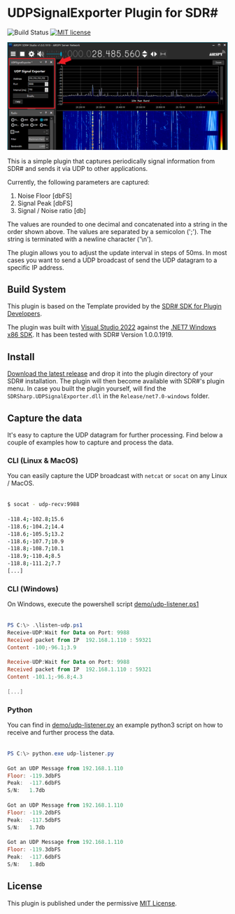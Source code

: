 # UDPSignalExporter Plugin for SDR#

![Build Status](https://github.com/dh1tw/sdrsharp-udp-signal-exporter/workflows/Windows%20Build/badge.svg?branch=master)
[![MIT license](http://img.shields.io/badge/license-MIT-brightgreen.svg)](http://opensource.org/licenses/MIT)

![Screenshot](docs/sdrsharp-udp-signal-exporter.png?raw=true)

This is a simple plugin that captures periodically signal information from SDR# and sends it via UDP to other applications.

Currently, the following parameters are captured:
1. Noise Floor [dbFS]
2. Signal Peak [dbFS]
3. Signal / Noise ratio [db]

The values are rounded to one decimal and concatenated into a string in the order shown above. The values are separated by a semicolon (';'). The string is terminated with a newline character ('\n').

The plugin allows you to adjust the update interval in steps of 50ms. In most cases you want to send a UDP broadcast of send the UDP datagram to a specific IP address.

## Build System

This plugin is based on the Template provided by the [SDR# SDK for Plugin Developers](https://airspy.com/download/).

The plugin was built with [Visual Studio 2022](https://visualstudio.microsoft.com/de/vs/) against the [.NET7 Windows x86 SDK](https://dotnet.microsoft.com/en-us/download/dotnet/thank-you/sdk-7.0.100-windows-x86-installer). It has been tested with SDR# Version 1.0.0.1919.

## Install

[Download the latest release](https://github.com/dh1tw/sdrsharp-udp-signal-exporter/releases) and drop it into the plugin directory of your SDR# installation. The plugin will then become available with SDR#'s plugin menu. 
In case you built the plugin yourself, will find the `SDRSharp.UDPSignalExporter.dll` in the `Release/net7.0-windows` folder.

## Capture the data

It's easy to capture the UDP datagram for further processing. Find below a couple of examples how to capture and process the data.

### CLI (Linux & MacOS)

You can easily capture the UDP broadcast with `netcat` or `socat` on any Linux / MacOS.

```` bash

$ socat - udp-recv:9988

-118.4;-102.8;15.6
-118.6;-104.2;14.4
-118.6;-105.5;13.2
-118.6;-107.7;10.9
-118.8;-108.7;10.1
-118.9;-110.4;8.5
-118.8;-111.2;7.7
[...]

````

### CLI (Windows)

On Windows, execute the powershell script [demo/udp-listener.ps1](demo/udp-listener.ps1)

```` powershell

PS C:\> .\listen-udp.ps1
Receive-UDP:Wait for Data on Port: 9988
Received packet from IP  192.168.1.110 : 59321
Content -100;-96.1;3.9

Receive-UDP:Wait for Data on Port: 9988
Received packet from IP  192.168.1.110 : 59321
Content -101.1;-96.8;4.3

[...]

````

### Python

You can find in [demo/udp-listener.py](demo/udp-listener.py) an example python3 script on how to receive and further process the data.

```` powershell

PS C:\> python.exe udp-listener.py

Got an UDP Message from 192.168.1.110
Floor: -119.3dbFS
Peak:  -117.6dbFS
S/N:   1.7db

Got an UDP Message from 192.168.1.110
Floor: -119.2dbFS
Peak:  -117.5dbFS
S/N:   1.7db

Got an UDP Message from 192.168.1.110
Floor: -119.3dbFS
Peak:  -117.6dbFS
S/N:   1.8db

````

## License
This plugin is published under the permissive [MIT License](LICENSE.MD).
